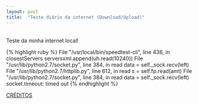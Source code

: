 ```yaml
---
layout: post
title:  "Teste diário da internet (Download/Upload)"
---
```

<br />
Teste da minha internet local!  <br />

{% highlight ruby %}
  File "/usr/local/bin/speedtest-cli", line 436, in closestServers
    serversxml.append(uh.read(10240))
  File "/usr/lib/python2.7/socket.py", line 384, in read
    data = self._sock.recv(left)
  File "/usr/lib/python2.7/httplib.py", line 612, in read
    s = self.fp.read(amt)
  File "/usr/lib/python2.7/socket.py", line 384, in read
    data = self._sock.recv(left)
socket.timeout: timed out
{% endhighlight %}

[CRÉDITOS](https://github.com/sivel/speedtest-cli/)
